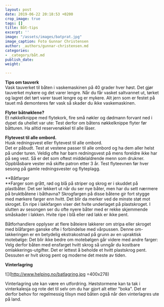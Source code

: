 ```yaml
---
layout: post
date: 2019-06-22 20:18:53 +0200
crop_image: true
tags: []
title: Båt-tips
excerpt: ''
image: "/assets/images/batprat.jpg"
image_caption: Foto Gunnar Christensen
author: _authors/gunnar-christensen.md
categories:
- _category/båt.md
publish_date: 
weight: 

---
```

**Tips om tauverk**  
Vask tauverket til båten i vaskemaskinen på 40 grader hver høst. Det gjør tauverket mykere og det varer lengre. Når du får vasket saltvannet ut, tørket og lagret det tørt varer tauet lengre og er mykere. Alt jern som er festet på tauet må demonteres før vask så skader du ikke vaskemaskinen.

**Flyter båtnøklene?**  
Et nøkkelknippe med flytekork, fire små nøkler og dødmann forvant ned i dypet da uhellet var ute: Test derfor om båtens nøkkelknippe flyter før båtturen. Ha alltid reservenøkkel til alle låser.

**Flytevest til alle ombord.**  
Husk redningsvest eller flytevest til alle ombord.   
Det er påbudt. Test at vestene passer til alle ombord og ha dem aller helst på under turen. Veldig ofte har barn redningsvest på mens foreldre ikke har på seg vest. Så er det som oftest middelaldrende menn som drukner. Oppblåsbare vester må skifte patron etter 3 år. Test flyteevnen før hver sesong på gamle redningsvester og flyteplagg.

**Båtfarger  
**Farger som grått, rød og blå på striper og skrog er i skuddet på plastbåter. Det ser lekkert ut når du ser nye båter, men har du sett nærmere på bruktbåtene i båthavna? Skrogfargen på disse båtene gir fort stygge med mørkere farger enn hvitt. Det blir da merker ved de minste støt mot skroget. En ripe i lakkfargen viser det hvite underlaget på plastskroget. I slutten av sesongen ser du ofte nyere båter med er rekke skjemmende småskader i lakken. Hvite ripe i blå eller rød lakk er ikke pent.

Båtforhandlere opplyser at flere båteiere lakkerer om stripa eller skroget med blåfargen ganske ofte i forbindelse med vårpussen. Denne om-lakkeringen er en betydelig ekstrakostnad på grunn av en upraktisk motebølge: Det blir ikke bedre om motebølgen går videre med andre farger: Velg derfor båten med ensfarget hvitt skrog så unngår du kostbare omlakkerings-utgifter. Det er lettest å beholde et hvitt plastskrog pent. Dessuten er hvit skrog pent og moderne det meste av tiden.

**Vinterlagring**

![](http://www.helping.no/batlagring.jpg =400x278)

Vinterlagring ute kan være en utfordring. Høststormene kan ta tak i vinterkalesja og rote det til selv om du har gjort alt etter "boka". Det er derfor behov for regelmessig tilsyn med båten også når den vinterlagres ute på land.
